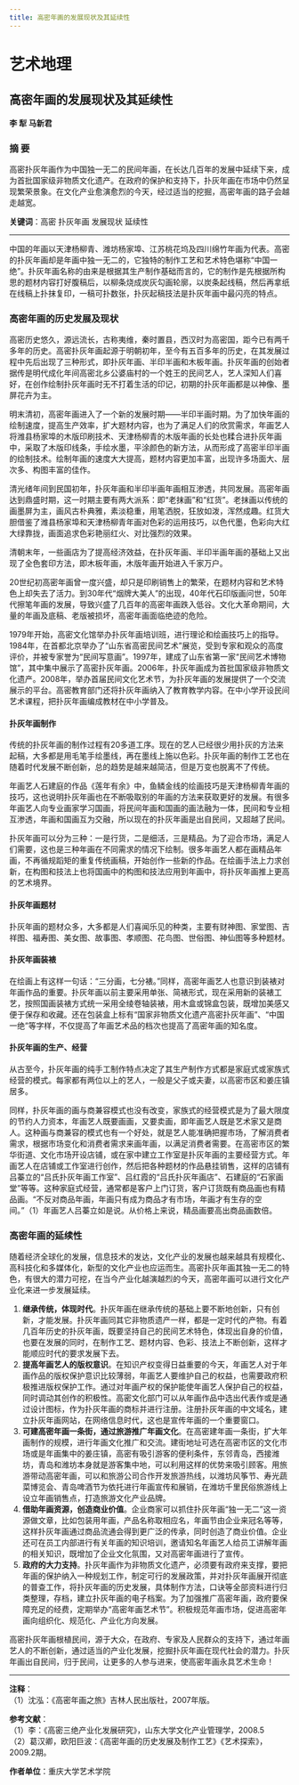 ```yaml
---
title: 高密年画的发展现状及其延续性
---
```

# 艺术地理

## 高密年画的发展现状及其延续性

**李 犁 马新君**

### 摘 要
高密扑灰年画作为中国独一无二的民间年画，在长达几百年的发展中延续下来，成为首批国家级非物质文化遗产。在政府的保护和支持下，扑灰年画在市场中仍然呈现繁荣景象。在文化产业愈演愈烈的今天，经过适当的挖掘，高密年画的路子会越走越宽。

**关键词**：高密 扑灰年画 发展现状 延续性

---

中国的年画以天津杨柳青、潍坊杨家埠、江苏桃花坞及四川绵竹年画为代表。高密的扑灰年画却是年画中独一无二的，它独特的制作工艺和艺术特色堪称“中国一绝”。扑灰年画名称的由来是根据其生产制作基础而言的，它的制作是先根据所构思的题材内容打好腹稿后，以柳条烧成炭灰勾画轮廓，以炭条起线稿，然后再拿纸在线稿上扑抹复印，一稿可扑数张，扑灰起稿技法是扑灰年画中最闪亮的特点。

### 高密年画的历史发展及现状

高密历史悠久，源远流长，古称夷维，秦时置县，西汉时为高密国，距今已有两千多年的历史。高密扑灰年画起源于明朝初年，至今有五百多年的历史，在其发展过程中先后出现了三种形式，即扑灰年画、半印半画和木板年画。扑灰年画的创始者据传是明代成化年间高密北乡公婆庙村的一个姓王的民间艺人，艺人深知人们喜好，在创作绘制扑灰年画时无不打着生活的印记，初期的扑灰年画都是以神像、墨屏花卉为主。

明末清初，高密年画进入了一个新的发展时期——半印半画时期。为了加快年画的绘制速度，提高生产效率，扩大题材内容，也为了满足人们的欣赏需求，年画艺人将潍县杨家埠的木版印刷技术、天津杨柳青的木版年画的长处也糅合进扑灰年画中，采取了木版印线条，手绘水墨，平涂颜色的新方法，从而形成了高密半印半画的绘制技术。绘制年画的速度大大提高，题材内容更加丰富，出现许多场面大、层次多、构图丰富的佳作。

清光绪年间到民国初年，扑灰年画和半印半画年画相互渗透，共同发展。高密年画达到鼎盛时期，这一时期主要有两大派系：即“老抹画”和“红货”。老抹画以传统的画墨屏为主，画风古朴典雅，素淡稳重，用笔洒脱，狂放如泼，浑然成趣。红货大胆借鉴了潍县杨家埠和天津杨柳青年画对色彩的运用技巧，以色代墨，色彩向大红大绿靠拢，画面追求色彩艳丽红火、对比强烈的效果。

清朝末年，一些画店为了提高经济效益，在扑灰年画、半印半画年画的基础上又出现了全色套印方法，即木板年画，木版年画开始进入千家万户。

20世纪初高密年画曾一度兴盛，却只是印刷销售上的繁荣，在题材内容和艺术特色上却失去了活力。到30年代“烟牌大美人”的出现，40年代石印版画问世，50年代擦笔年画的发展，导致兴盛了几百年的高密年画跌入低谷。文化大革命期间，大量的年画及底稿、老版被损坏，高密年画面临绝迹的危险。

1979年开始，高密文化馆举办扑灰年画培训班，进行理论和绘画技巧上的指导。1984年，在首都北京举办了“山东省高密民间艺术”展览，受到专家和观众的高度评价，并被专家誉为“民间写意画”。1997年，建成了山东省第一家“民间艺术博物馆”，其中集中展示了高密扑灰年画。2006年，扑灰年画成为首批国家级非物质文化遗产。2008年，举办首届民间文化艺术节，为扑灰年画的发展提供了一个交流展示的平台。高密教育部门还将扑灰年画纳入了教育教学内容。在中小学开设民间艺术课程，把扑灰年画编成教材在中小学普及。

#### 扑灰年画制作
传统的扑灰年画的制作过程有20多道工序。现在的艺人已经很少用扑灰的方法来起稿，大多都是用毛笔手绘墨线，再在墨线上施以色彩。扑灰年画的制作工艺也在随着时代发展不断创新，总的趋势是越来越简洁，但是万变也脱离不了传统。

年画艺人石建庭的作品《莲年有余》中，鱼鳞金线的绘画技巧是天津杨柳青年画的技巧，这也说明扑灰年画也在不断吸取别的年画的方法来获取更好的发展。有很多年画艺人向专业画家学习国画，将民间年画和国画的画法融为一体，民间和专业相互渗透，年画和国画互为交融，所以现在的扑灰年画是出自民间，又超越了民间。

扑灰年画可以分为三种：一是行货，二是细活，三是精品。为了迎合市场，满足人们需要，这也是三种年画在不同需求的情况下绘制。很多年画艺人都在画精品年画，不再循规蹈矩的重复传统画稿，开始创作一些新的作品。在绘画手法上力求创新，在构图和技法上也将国画中的构图和技法应用到年画中，将扑灰年画推上更高的艺术境界。

#### 扑灰年画题材
扑灰年画的题材众多，大多都是人们喜闻乐见的种类，主要有财神图、家堂图、吉祥图、福寿图、美女图、故事图、孝顺图、花鸟图、世俗图、神仙图等多种题材。

#### 扑灰年画装裱
在绘画上有这样一句话：“三分画，七分裱。”同样，高密年画艺人也意识到装裱对年画作品的重要。扑灰年画以前主要采用单张、简裱形式，现在采用新的装裱工艺，按照国画装裱方式统一采用全绫卷轴装裱，用木盒或锦盒包装，既增加美感又便于保存和收藏。还在包装盒上标有“国家非物质文化遗产高密扑灰年画”、“中国一绝”等字样，不仅提高了年画艺术品的档次也提高了高密年画的知名度。

#### 扑灰年画的生产、经营
从古至今，扑灰年画的纯手工制作特点决定了其生产制作方式都是家庭式或家族式经营的模式。每家都有两位以上的艺人，一般是父子或夫妻，以高密市区和姜庄镇居多。

同样，扑灰年画的画与商兼容模式也没有改变，家族式的经营模式是为了最大限度的节约人力资本，年画艺人既要画画，又要卖画，即年画艺人既是艺术家又是商人。这种画与商兼容的模式也有一个好处，就是艺人能准确把握市场，了解消费者需求，根据市场变化和消费者需求来画年画，以满足消费者需要。在高密市区的繁华街道、文化市场开设店铺，或在家中建立工作室是扑灰年画的主要经营方式。年画艺人在店铺或工作室进行创作，然后把各种题材的作品悬挂销售，这样的店铺有吕蓁立的“吕氏扑灰年画工作室”、吕红霞的“吕氏扑灰年画店”、石建庭的“石家画堂”等等。这种家庭式经营，通常都是客户上门订货，客户订货既有商品画也有精品画。“不反对商品年画，年画只有成为商品才有市场，年画才有生存的空间。”（1）年画艺人吕蓁立如是说。从价格上来说，精品画要高出商品画数倍。

### 高密年画的延续性

随着经济全球化的发展，信息技术的发达，文化产业的发展也越来越具有规模化、高科技化和多媒体化，新型的文化产业也应运而生。高密扑灰年画其独一无二的特色，有很大的潜力可挖，在当今产业化越演越烈的今天，高密年画可以进行文化产业化来进一步发展延续。

1. **继承传统，体现时代**。扑灰年画在继承传统的基础上要不断地创新，只有创新，才能发展。扑灰年画同其它非物质遗产一样，都是一定时代的产物。有着几百年历史的扑灰年画，既要坚持自己的民间艺术特色，体现出自身的价值，也要在发展的同时，在制作工艺、题材内容、色彩、技法上不断创新，这样才能顺应时代的要求发展下去。
2. **提高年画艺人的版权意识**。在知识产权变得日益重要的今天，年画艺人对于年画作品的版权保护意识比较薄弱，年画艺人要维护自己的权益，也需要政府积极推进版权保护工作。通过对年画产权的保护能使年画艺人保护自己的权益，同时调动其创作的积极性。高密文化部门可以从年画作品中选出代表作或是通过设计图标，作为扑灰年画的商标并进行注册。注册扑灰年画的中文域名，建立扑灰年画网站，在网络信息时代，这也是宣传年画的一个重要窗口。
3. **可建高密年画一条街，通过旅游推广年画文化**。在高密建年画一条街，扩大年画制作的规模，进行年画文化推广和交流。建街地址可选在高密市区的文化市场或是年画集中的姜庄镇，高密有吸引游客的便利条件，东邻青岛，西接潍坊，青岛和潍坊本身就是游客集中地，可以利用这样的优势来吸引顾客。用旅游带动高密年画，可以和旅游公司合作开发旅游热线，以潍坊风筝节、寿光蔬菜博览会、青岛啤酒节为依托进行年画宣传和展销，在潍坊千里民俗旅游线上设立年画销售点，打造旅游文化产业品牌。
4. **借助年画资源，创造商业价值**。企业商家可以抓住扑灰年画“独一无二”这一资源做文章，比如包装用年画，产品名称取相应名，年画节由企业来冠名等等，这样扑灰年画通过商品流通会得到更广泛的传承，同时创造了商业价值。企业还可在员工内部进行有关年画的知识培训，邀请知名年画艺人给员工讲解年画的相关知识，既增加了企业文化氛围，又对高密年画进行了宣传。
5. **政府的大力支持**。扑灰年画作为非物质文化遗产，必须要有政府来支撑，要把年画的保护纳入一种规划工作，制定可行的发展政策，并对扑灰年画展开彻底的普查工作，将扑灰年画的历史发展，具体制作方法，口诀等全部资料进行归类整理，存档，建立扑灰年画的电子档案。为了加强推广高密年画，政府要保障充足的经费，定期举办“高密年画艺术节”。积极规范年画市场，促进高密年画向组织化、规范化、产业化方向发展。

高密扑灰年画根植民间，源于大众，在政府、专家及人民群众的支持下，通过年画艺人的不断创新，通过适当的产业化发展，挖掘扑灰年画在现代社会的潜力。扑灰年画出自民间，归于民间，让更多的人参与进来，使高密年画永具艺术生命！

---

**注释**：  
（1）沈泓：《高密年画之旅》吉林人民出版社，2007年版。

**参考文献**：  
（1）李：《高密三绝产业化发展研究》，山东大学文化产业管理学，2008.5  
（2）葛汉卿，欧阳巨波：《高密年画的历史发展及制作工艺》《艺术探索》，2009.2期。

**作者单位**：重庆大学艺术学院